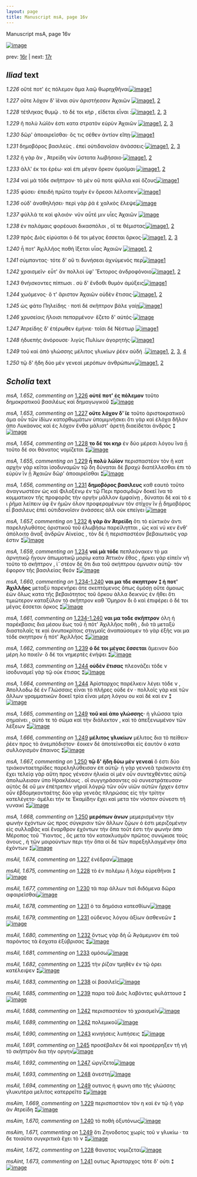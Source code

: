 ```yaml
---
layout: page
title: Manuscript msA, page 16v
---
```


Manuscript msA, page 16v

[![image](http://www.homermultitext.org/iipsrv?OBJ=IIP,1.0&FIF=/project/homer/pyramidal/deepzoom/hmt/vaimg/2017a/VA016VN_0518.tif&WID=100&CVT=JPEG)](http://www.homermultitext.org/ict2/?urn=urn:cite2:hmt:vaimg.2017a:VA016VN_0518)

prev:  [16r](../16r/) | next:  [17r](../17r/)

## *Iliad* text

*1.226* <a id="1.226"/> οὔτέ ποτ' ἐς πόλεμον ἅμα λαῷ θωρηχθῆναι[![image](http://www.homermultitext.org/iipsrv?OBJ=IIP,1.0&FIF=/project/homer/pyramidal/deepzoom/hmt/vaimg/2017a/VA016VN_0518.tif&RGN=0.472,0.2096,0.321,0.0278&WID=1000&CVT=JPEG)](http://www.homermultitext.org/ict2/?urn=urn:cite2:hmt:vaimg.2017a:VA016VN_0518@0.472,0.2096,0.321,0.0278)[1](#msA_1.652)

*1.227* <a id="1.227"/> οὔτε λόχον δ' ϊέναι σὺν ἀριστήεσσιν Ἀχαιῶν 				[![image](http://www.homermultitext.org/iipsrv?OBJ=IIP,1.0&FIF=/project/homer/pyramidal/deepzoom/hmt/vaimg/2017a/VA016VN_0518.tif&RGN=0.47,0.2299,0.321,0.0278&WID=1000&CVT=JPEG)](http://www.homermultitext.org/ict2/?urn=urn:cite2:hmt:vaimg.2017a:VA016VN_0518@0.47,0.2299,0.321,0.0278)[1](#msA_1.653), [2](#msAil_1.674)

*1.228* <a id="1.228"/> τέτληκας θυμῷ . τὸ δέ τοι κὴρ , εἴδεται εἶναι :[![image](http://www.homermultitext.org/iipsrv?OBJ=IIP,1.0&FIF=/project/homer/pyramidal/deepzoom/hmt/vaimg/2017a/VA016VN_0518.tif&RGN=0.474,0.2494,0.321,0.0278&WID=1000&CVT=JPEG)](http://www.homermultitext.org/ict2/?urn=urn:cite2:hmt:vaimg.2017a:VA016VN_0518@0.474,0.2494,0.321,0.0278)[1](#msAint_1.672), [2](#msAil_1.675), [3](#msA_1.654)

*1.229* <a id="1.229"/> ῆ πολὺ λώϊόν ἐστι κατα στρατὸν εὐρὺν Ἀχαιῶν 				[![image](http://www.homermultitext.org/iipsrv?OBJ=IIP,1.0&FIF=/project/homer/pyramidal/deepzoom/hmt/vaimg/2017a/VA016VN_0518.tif&RGN=0.474,0.2494,0.321,0.0278&WID=1000&CVT=JPEG)](http://www.homermultitext.org/ict2/?urn=urn:cite2:hmt:vaimg.2017a:VA016VN_0518@0.474,0.2494,0.321,0.0278)[1](#msAim_1.669), [2](#msAil_1.676), [3](#msA_1.655)

*1.230* <a id="1.230"/> δῶρ' ἀποαιρεῖσθαι· ὅς τις σέθεν ἀντίον εἴπῃ·[![image](http://www.homermultitext.org/iipsrv?OBJ=IIP,1.0&FIF=/project/homer/pyramidal/deepzoom/hmt/vaimg/2017a/VA016VN_0518.tif&RGN=0.469,0.2878,0.332,0.0278&WID=1000&CVT=JPEG)](http://www.homermultitext.org/ict2/?urn=urn:cite2:hmt:vaimg.2017a:VA016VN_0518@0.469,0.2878,0.332,0.0278)[1](#msAil_1.677)

*1.231* <a id="1.231"/> δημοβόρος βασιλεὺς . ἐπεὶ οὐτιδανοῖσιν ἀνάσσεις·[![image](http://www.homermultitext.org/iipsrv?OBJ=IIP,1.0&FIF=/project/homer/pyramidal/deepzoom/hmt/vaimg/2017a/VA016VN_0518.tif&RGN=0.469,0.3043,0.359,0.0278&WID=1000&CVT=JPEG)](http://www.homermultitext.org/ict2/?urn=urn:cite2:hmt:vaimg.2017a:VA016VN_0518@0.469,0.3043,0.359,0.0278)[1](#msA_1.656), [2](#msAil_1.679), [3](#msAil_1.678)

*1.232* <a id="1.232"/> ῆ γὰρ ἂν , Ἀτρείδη νῦν 					ὕστατα λωβήσαιο·[![image](http://www.homermultitext.org/iipsrv?OBJ=IIP,1.0&FIF=/project/homer/pyramidal/deepzoom/hmt/vaimg/2017a/VA016VN_0518.tif&RGN=0.473,0.3261,0.305,0.0285&WID=1000&CVT=JPEG)](http://www.homermultitext.org/ict2/?urn=urn:cite2:hmt:vaimg.2017a:VA016VN_0518@0.473,0.3261,0.305,0.0285)[1](#msAil_1.680), [2](#msA_1.657)

*1.233* <a id="1.233"/> ἀλλ' έκ τοι ἐρέω· καὶ ἐπι μέγαν ὅρκον ὀμοῦμαι·[![image](http://www.homermultitext.org/iipsrv?OBJ=IIP,1.0&FIF=/project/homer/pyramidal/deepzoom/hmt/vaimg/2017a/VA016VN_0518.tif&RGN=0.472,0.3441,0.319,0.0285&WID=1000&CVT=JPEG)](http://www.homermultitext.org/ict2/?urn=urn:cite2:hmt:vaimg.2017a:VA016VN_0518@0.472,0.3441,0.319,0.0285)[1](#msA_1.658), [2](#msAil_1.681)

*1.234* <a id="1.234"/> ναὶ μὰ τόδε σκῆπτρον· τὸ μὲν οὔ ποτε φύλλα καὶ ὄζους[![image](http://www.homermultitext.org/iipsrv?OBJ=IIP,1.0&FIF=/project/homer/pyramidal/deepzoom/hmt/vaimg/2017a/VA016VN_0518.tif&RGN=0.474,0.3614,0.35,0.0308&WID=1000&CVT=JPEG)](http://www.homermultitext.org/ict2/?urn=urn:cite2:hmt:vaimg.2017a:VA016VN_0518@0.474,0.3614,0.35,0.0308)[1](#msA_1.659)

*1.235* <a id="1.235"/> φύσει· ἐπειδὴ πρῶτα τομὴν ἐν ὄρεσσι λέλοιπεν·[![image](http://www.homermultitext.org/iipsrv?OBJ=IIP,1.0&FIF=/project/homer/pyramidal/deepzoom/hmt/vaimg/2017a/VA016VN_0518.tif&RGN=0.47,0.3809,0.35,0.0308&WID=1000&CVT=JPEG)](http://www.homermultitext.org/ict2/?urn=urn:cite2:hmt:vaimg.2017a:VA016VN_0518@0.47,0.3809,0.35,0.0308)[1](#msAil_1.682)

*1.236* <a id="1.236"/> οὐδ' ἀναθηλήσει· περὶ γάρ ῥά ἑ χαλκὸς ἔλεψε[![image](http://www.homermultitext.org/iipsrv?OBJ=IIP,1.0&FIF=/project/homer/pyramidal/deepzoom/hmt/vaimg/2017a/VA016VN_0518.tif&RGN=0.473,0.3982,0.333,0.0308&WID=1000&CVT=JPEG)](http://www.homermultitext.org/ict2/?urn=urn:cite2:hmt:vaimg.2017a:VA016VN_0518@0.473,0.3982,0.333,0.0308)

*1.237* <a id="1.237"/> φύλλά τε καὶ φλοιόν· νῦν αὖτέ μιν υἷες Ἀχαιῶν 				[![image](http://www.homermultitext.org/iipsrv?OBJ=IIP,1.0&FIF=/project/homer/pyramidal/deepzoom/hmt/vaimg/2017a/VA016VN_0518.tif&RGN=0.476,0.4192,0.333,0.0308&WID=1000&CVT=JPEG)](http://www.homermultitext.org/ict2/?urn=urn:cite2:hmt:vaimg.2017a:VA016VN_0518@0.476,0.4192,0.333,0.0308)

*1.238* <a id="1.238"/> ἐν παλάμαις φορέουσι δικασπόλοι , οἵ τε θέμιστας[![image](http://www.homermultitext.org/iipsrv?OBJ=IIP,1.0&FIF=/project/homer/pyramidal/deepzoom/hmt/vaimg/2017a/VA016VN_0518.tif&RGN=0.473,0.4373,0.353,0.027&WID=1000&CVT=JPEG)](http://www.homermultitext.org/ict2/?urn=urn:cite2:hmt:vaimg.2017a:VA016VN_0518@0.473,0.4373,0.353,0.027)[1](#msAil_1.684), [2](#msAil_1.683)

*1.239* <a id="1.239"/> πρὸς Διὸς εἰρύαται ὁ δέ 					τοι μέγας ἔσσεται ὅρκος·[![image](http://www.homermultitext.org/iipsrv?OBJ=IIP,1.0&FIF=/project/homer/pyramidal/deepzoom/hmt/vaimg/2017a/VA016VN_0518.tif&RGN=0.47,0.4576,0.341,0.027&WID=1000&CVT=JPEG)](http://www.homermultitext.org/ict2/?urn=urn:cite2:hmt:vaimg.2017a:VA016VN_0518@0.47,0.4576,0.341,0.027)[1](#msA_1.662), [2](#msAil_1.686), [3](#msAil_1.685)

*1.240* <a id="1.240"/> ἦ ποτ' Ἀχιλλῆος ποθὴ 					ἵ̈ξεται υἷας Ἀχαιῶν 				[![image](http://www.homermultitext.org/iipsrv?OBJ=IIP,1.0&FIF=/project/homer/pyramidal/deepzoom/hmt/vaimg/2017a/VA016VN_0518.tif&RGN=0.472,0.4748,0.341,0.027&WID=1000&CVT=JPEG)](http://www.homermultitext.org/ict2/?urn=urn:cite2:hmt:vaimg.2017a:VA016VN_0518@0.472,0.4748,0.341,0.027)[1](#msAim_1.670), [2](#msAil_1.687)

*1.241* <a id="1.241"/> σύμπαντας· τότε δ' οὔ τι δυνήσεαι ἀχνύμενός περ[![image](http://www.homermultitext.org/iipsrv?OBJ=IIP,1.0&FIF=/project/homer/pyramidal/deepzoom/hmt/vaimg/2017a/VA016VN_0518.tif&RGN=0.474,0.4921,0.35,0.0308&WID=1000&CVT=JPEG)](http://www.homermultitext.org/ict2/?urn=urn:cite2:hmt:vaimg.2017a:VA016VN_0518@0.474,0.4921,0.35,0.0308)[1](#msAint_1.673)

*1.242* <a id="1.242"/> χραισμεῖν· εὖτ' ἂν πολλοὶ ὑφ' Ἕκτορος ἀνδροφόνοιο[![image](http://www.homermultitext.org/iipsrv?OBJ=IIP,1.0&FIF=/project/homer/pyramidal/deepzoom/hmt/vaimg/2017a/VA016VN_0518.tif&RGN=0.474,0.5101,0.36,0.0346&WID=1000&CVT=JPEG)](http://www.homermultitext.org/ict2/?urn=urn:cite2:hmt:vaimg.2017a:VA016VN_0518@0.474,0.5101,0.36,0.0346)[1](#msAil_1.688), [2](#msAil_1.689)

*1.243* <a id="1.243"/> θνήισκοντες πίπτωσι . σὺ δ' ἔνδοθι θυμὸν ἀμύξεις[![image](http://www.homermultitext.org/iipsrv?OBJ=IIP,1.0&FIF=/project/homer/pyramidal/deepzoom/hmt/vaimg/2017a/VA016VN_0518.tif&RGN=0.476,0.5297,0.359,0.0308&WID=1000&CVT=JPEG)](http://www.homermultitext.org/ict2/?urn=urn:cite2:hmt:vaimg.2017a:VA016VN_0518@0.476,0.5297,0.359,0.0308)[1](#msAil_1.690)

*1.244* <a id="1.244"/> χωόμενος· ὅ τ' ἄριστον Ἀχαιῶν οὐδὲν ἔτισας·[![image](http://www.homermultitext.org/iipsrv?OBJ=IIP,1.0&FIF=/project/homer/pyramidal/deepzoom/hmt/vaimg/2017a/VA016VN_0518.tif&RGN=0.471,0.5477,0.34,0.0361&WID=1000&CVT=JPEG)](http://www.homermultitext.org/ict2/?urn=urn:cite2:hmt:vaimg.2017a:VA016VN_0518@0.471,0.5477,0.34,0.0361)[1](#msA_1.664), [2](#msA_1.663)

*1.245* <a id="1.245"/> ὡς φάτο Πηλείδης · ποτὶ 					δὲ σκῆπτρον βάλε γαίῃ[![image](http://www.homermultitext.org/iipsrv?OBJ=IIP,1.0&FIF=/project/homer/pyramidal/deepzoom/hmt/vaimg/2017a/VA016VN_0518.tif&RGN=0.473,0.5672,0.36,0.0346&WID=1000&CVT=JPEG)](http://www.homermultitext.org/ict2/?urn=urn:cite2:hmt:vaimg.2017a:VA016VN_0518@0.473,0.5672,0.36,0.0346)[1](#msAil_1.691)

*1.246* <a id="1.246"/> χρυσείοις ἥλοισι πεπαρμένον· ἕζετο δ' αὐτός·[![image](http://www.homermultitext.org/iipsrv?OBJ=IIP,1.0&FIF=/project/homer/pyramidal/deepzoom/hmt/vaimg/2017a/VA016VN_0518.tif&RGN=0.476,0.5853,0.341,0.0346&WID=1000&CVT=JPEG)](http://www.homermultitext.org/ict2/?urn=urn:cite2:hmt:vaimg.2017a:VA016VN_0518@0.476,0.5853,0.341,0.0346)

*1.247* <a id="1.247"/> Ἀτρείδης δ' ἑτέρωθεν 					ἐμήνιε· τοῖσι δὲ Νέστωρ 				[![image](http://www.homermultitext.org/iipsrv?OBJ=IIP,1.0&FIF=/project/homer/pyramidal/deepzoom/hmt/vaimg/2017a/VA016VN_0518.tif&RGN=0.48,0.6033,0.336,0.0308&WID=1000&CVT=JPEG)](http://www.homermultitext.org/ict2/?urn=urn:cite2:hmt:vaimg.2017a:VA016VN_0518@0.48,0.6033,0.336,0.0308)[1](#msAil_1.692)

*1.248* <a id="1.248"/> ἡδυεπὴς ἀνόρουσε· λιγὺς Πυλίων ἀγορητής·[![image](http://www.homermultitext.org/iipsrv?OBJ=IIP,1.0&FIF=/project/homer/pyramidal/deepzoom/hmt/vaimg/2017a/VA016VN_0518.tif&RGN=0.476,0.6251,0.342,0.0285&WID=1000&CVT=JPEG)](http://www.homermultitext.org/ict2/?urn=urn:cite2:hmt:vaimg.2017a:VA016VN_0518@0.476,0.6251,0.342,0.0285)[1](#msAil_1.693)

*1.249* <a id="1.249"/> τοῦ καὶ ἀπὸ γλώσσης μέλιτος γλυκίων ῥέεν αὐδή .[![image](http://www.homermultitext.org/iipsrv?OBJ=IIP,1.0&FIF=/project/homer/pyramidal/deepzoom/hmt/vaimg/2017a/VA016VN_0518.tif&RGN=0.477,0.6424,0.352,0.0331&WID=1000&CVT=JPEG)](http://www.homermultitext.org/ict2/?urn=urn:cite2:hmt:vaimg.2017a:VA016VN_0518@0.477,0.6424,0.352,0.0331)[1](#msAim_1.671), [2](#msA_1.666), [3](#msAil_1.694), [4](#msA_1.665)

*1.250* <a id="1.250"/> τῷ δ' ἤδη δύο μὲν γενεαὶ μερόπων ἀνθρώπων[![image](http://www.homermultitext.org/iipsrv?OBJ=IIP,1.0&FIF=/project/homer/pyramidal/deepzoom/hmt/vaimg/2017a/VA016VN_0518.tif&RGN=0.472,0.6634,0.343,0.0293&WID=1000&CVT=JPEG)](http://www.homermultitext.org/ict2/?urn=urn:cite2:hmt:vaimg.2017a:VA016VN_0518@0.472,0.6634,0.343,0.0293)[1](#msA_1.667), [2](#msA_1.668)

## *Scholia* text

*msA, 1.652, commenting on* [1.226](#1.226)  <a id="msA_1.652"/> **οὐτέ ποτ' ἐς πόλεμον** τοῦτο δημοκρατικοῦ βασιλέως καὶ δημαγωγικοῦ ⁑[![image](http://www.homermultitext.org/iipsrv?OBJ=IIP,1.0&FIF=/project/homer/pyramidal/deepzoom/hmt/vaimg/2017a/VA016VN_0518.tif&RGN=0.19970523,0.10650069,0.31761238,0.01466113&WID=1000&CVT=JPEG)](http://www.homermultitext.org/ict2/?urn=urn:cite2:hmt:vaimg.2017a:VA016VN_0518@0.19970523,0.10650069,0.31761238,0.01466113)

*msA, 1.653, commenting on* [1.227](#1.227)  <a id="msA_1.653"/> **οὔτε λόχον δ' ϊε** τοῦτο ἀριστοκρατικοῦ άμα οὖν τῶν ἰδίων κατορθωμάτων ὑπομιμνήσκει ὅτι γὰρ καὶ ἐλόχα δῆλον ἀπο Λυκάονος καὶ ἐς λόχον ἔνθα μάλιστ' ἀρετὴ διαείδεται ἀνδρός ⁑[![image](http://www.homermultitext.org/iipsrv?OBJ=IIP,1.0&FIF=/project/homer/pyramidal/deepzoom/hmt/vaimg/2017a/VA016VN_0518.tif&RGN=0.21260133,0.10511757,0.57811349,0.03789765&WID=1000&CVT=JPEG)](http://www.homermultitext.org/ict2/?urn=urn:cite2:hmt:vaimg.2017a:VA016VN_0518@0.21260133,0.10511757,0.57811349,0.03789765)

*msA, 1.654, commenting on* [1.228](#1.228)  <a id="msA_1.654"/> **το δέ τοι κηρ** ἐν δύο μέρεσι λόγου ἵνα ᾖ τοῦτο δέ σοι θάνατος νομίζεται ⁑[![image](http://www.homermultitext.org/iipsrv?OBJ=IIP,1.0&FIF=/project/homer/pyramidal/deepzoom/hmt/vaimg/2017a/VA016VN_0518.tif&RGN=0.27229182,0.12973721,0.37030214,0.01549101&WID=1000&CVT=JPEG)](http://www.homermultitext.org/ict2/?urn=urn:cite2:hmt:vaimg.2017a:VA016VN_0518@0.27229182,0.12973721,0.37030214,0.01549101)

*msA, 1.655, commenting on* [1.229](#1.229)  <a id="msA_1.655"/> **ἦ πολὺ λώϊον** περισπαστέον τὸν ῆ κατ αρχὴν γὰρ κεῖται ἰσοδυναμῶν τῷ δη δύναται δὲ βραχὺ διατέλλεσθαι ἐπι τὸ εὐρὺν ἵν ᾖ Ἀχαιῶν δῶρ' ἀποαιρεῖσθαι ⁑[![image](http://www.homermultitext.org/iipsrv?OBJ=IIP,1.0&FIF=/project/homer/pyramidal/deepzoom/hmt/vaimg/2017a/VA016VN_0518.tif&RGN=0.21075903,0.12835408,0.60648489,0.02821577&WID=1000&CVT=JPEG)](http://www.homermultitext.org/ict2/?urn=urn:cite2:hmt:vaimg.2017a:VA016VN_0518@0.21075903,0.12835408,0.60648489,0.02821577)

*msA, 1.656, commenting on* [1.231](#1.231)  <a id="msA_1.656"/> **δημοβόρος βασιλευς** καθ εαυτὸ τοῦτο ἀναγνωστέον ὡς καὶ Φιλοξένῳ ἐν τῷ Περι προσῳδιῷν δοκεῖ ἵνα τὸ κομματικον τῆς προφορᾶς τὴν οργὴν μᾶλλον ἐμφαίνῃ , δύναται δὲ καὶ τὸ ε ι ῥῆμα λείπειν ὑφ ἓν ἡμῶν όλον προφερομένων τὸν στίχον ἵν ᾖ δημοβόρος εἶ βασιλευς ἐπεὶ οὐτιδανοῖσιν ἀνάσσεις ἀλλ οὐκ επείγει·[![image](http://www.homermultitext.org/iipsrv?OBJ=IIP,1.0&FIF=/project/homer/pyramidal/deepzoom/hmt/vaimg/2017a/VA016VN_0518.tif&RGN=0.20928519,0.15214385,0.59432572,0.03762102&WID=1000&CVT=JPEG)](http://www.homermultitext.org/ict2/?urn=urn:cite2:hmt:vaimg.2017a:VA016VN_0518@0.20928519,0.15214385,0.59432572,0.03762102)

*msA, 1.657, commenting on* [1.232](#1.232)  <a id="msA_1.657"/> **ἣ γὰρ ἃν Ἀτρείδη** ὅτι τὸ εὐκτικὸν ἀντι παρεληλυθότος ὁριστικοῦ τοῦ ἐλωβήσω παρείληπται , ὡς καί νύ κεν ἔνθ' ἀπόλοιτο ἄναξ ἀνδρῶν Αἰνείας , τὸν δὲ ῆ περισπαστέον βεβαιωτικὸς γαρ ἐστιν ⁑[![image](http://www.homermultitext.org/iipsrv?OBJ=IIP,1.0&FIF=/project/homer/pyramidal/deepzoom/hmt/vaimg/2017a/VA016VN_0518.tif&RGN=0.20707443,0.17344398,0.59616802,0.04674965&WID=1000&CVT=JPEG)](http://www.homermultitext.org/ict2/?urn=urn:cite2:hmt:vaimg.2017a:VA016VN_0518@0.20707443,0.17344398,0.59616802,0.04674965)

*msA, 1.659, commenting on* [1.234](#1.234)  <a id="msA_1.659"/> **ναὶ μὰ τόδε** πεπλεόνακεν τὸ μα ἀρνητικῷ ἤγουν ἀπωμοτικῷ μορίῳ κατα Ἀττικὸν ἔθος , ἤρκει γὰρ εἰπεῖν νὴ τοῦτο τὸ σκῆπτρον , ἱ¨στέον δὲ ὅτι δια τοῦ σκήπτρου όμνυσιν αὐτῷ· τὸν ἔφορον τῆς βασιλείας θεόν ⁑[![image](http://www.homermultitext.org/iipsrv?OBJ=IIP,1.0&FIF=/project/homer/pyramidal/deepzoom/hmt/vaimg/2017a/VA016VN_0518.tif&RGN=0.20007369,0.24204703,0.20670597,0.07053942&WID=1000&CVT=JPEG)](http://www.homermultitext.org/ict2/?urn=urn:cite2:hmt:vaimg.2017a:VA016VN_0518@0.20007369,0.24204703,0.20670597,0.07053942)

*msA, 1.660, commenting on* [1.234-1.240](#1.234-1.240)  <a id="msA_1.660"/> **ναι μα τδε σκηπτρον ⁑ ή ποτ' Ἀχιλλῆος** μεταξὺ παρενήρει άτε σκεπτόμενος ὅπως ὀμόσῃ οὔτε ὁμοιως ἐὼν ὅλως κατα τῆς βεβαιότητος τοῦ ὅρκου ἀλλα δεικνὺς ἐν ἤθει ὅτι τιμιώτερον καταξύλον τὸ σκῆπτρον καθ Ὅμηρον δι ὃ καὶ ἐπιφέρει ὁ δέ τοι μέγας ἔσσεται όρκος ⁑[![image](http://www.homermultitext.org/iipsrv?OBJ=IIP,1.0&FIF=/project/homer/pyramidal/deepzoom/hmt/vaimg/2017a/VA016VN_0518.tif&RGN=0.20523213,0.29709544,0.21112749,0.08381743&WID=1000&CVT=JPEG)](http://www.homermultitext.org/ict2/?urn=urn:cite2:hmt:vaimg.2017a:VA016VN_0518@0.20523213,0.29709544,0.21112749,0.08381743)

*msA, 1.661, commenting on* [1.234-1.240](#1.234-1.240)  <a id="msA_1.661"/> **ναι μα τοδε σκῆπτρον** όλη ἡ παρέκβασις δια μέσου ἕως τοῦ ἦ πότ' Ἀχιλλῆος ποθὴ , διὸ τὰ μεταξὺ διαστολαῖς τε καὶ ἀνυποκρίτοις στιγμαῖς ἀναπαύσομεν τὸ γὰρ ἑξῆς ναι μα τόδε σκηπτρον ἦ πότ' Ἀχιλλῆος ⁑[![image](http://www.homermultitext.org/iipsrv?OBJ=IIP,1.0&FIF=/project/homer/pyramidal/deepzoom/hmt/vaimg/2017a/VA016VN_0518.tif&RGN=0.19528371,0.37731674,0.21812822,0.07524205&WID=1000&CVT=JPEG)](http://www.homermultitext.org/ict2/?urn=urn:cite2:hmt:vaimg.2017a:VA016VN_0518@0.19528371,0.37731674,0.21812822,0.07524205)

*msA, 1.662, commenting on* [1.239](#1.239)  <a id="msA_1.662"/> **ὁ δέ τοι μέγας ἔσσεται** ἄμεινον δύο μέρη λο ποιεῖν· ὃ δέ τοι νημερτὲς ἐνήψει ⁑[![image](http://www.homermultitext.org/iipsrv?OBJ=IIP,1.0&FIF=/project/homer/pyramidal/deepzoom/hmt/vaimg/2017a/VA016VN_0518.tif&RGN=0.19528371,0.43679115,0.21518055,0.03679115&WID=1000&CVT=JPEG)](http://www.homermultitext.org/ict2/?urn=urn:cite2:hmt:vaimg.2017a:VA016VN_0518@0.19528371,0.43679115,0.21518055,0.03679115)

*msA, 1.663, commenting on* [1.244](#1.244)  <a id="msA_1.663"/> **οὐδὲν ἔτισας** πλεονάζει τὸδε ν ἰσοδυναμεῖ γὰρ τῷ οὐκ έτισας ⁑[![image](http://www.homermultitext.org/iipsrv?OBJ=IIP,1.0&FIF=/project/homer/pyramidal/deepzoom/hmt/vaimg/2017a/VA016VN_0518.tif&RGN=0.20265291,0.45975104,0.21518055,0.02600277&WID=1000&CVT=JPEG)](http://www.homermultitext.org/ict2/?urn=urn:cite2:hmt:vaimg.2017a:VA016VN_0518@0.20265291,0.45975104,0.21518055,0.02600277)

*msA, 1.664, commenting on* [1.244](#1.244)  <a id="msA_1.664"/> Ἀρίσταρχος παρέλκειν λέγει τὸδε ν , Ἀπολλοδω δὲ ἐν Γλώσσαις εἶναι τὸ πλῆρες οὐδε έν · πολλοῖς γὰρ καὶ τῶν ἄλλων γραμματικῶν δοκεῖ τρία εἶναι μέρη λόγου ου καὶ δέ καὶ εν ⁑[![image](http://www.homermultitext.org/iipsrv?OBJ=IIP,1.0&FIF=/project/homer/pyramidal/deepzoom/hmt/vaimg/2017a/VA016VN_0518.tif&RGN=0.19823139,0.48298755,0.23470892,0.04840941&WID=1000&CVT=JPEG)](http://www.homermultitext.org/ict2/?urn=urn:cite2:hmt:vaimg.2017a:VA016VN_0518@0.19823139,0.48298755,0.23470892,0.04840941)

*msA, 1.665, commenting on* [1.249](#1.249)  <a id="msA_1.665"/> **τοῦ καὶ ἀπο γλώσσης·** ἡ γλῶσσα τρία σημαίνει , αὐτό τε τὸ σῶμα καὶ τὴν διάλεκτον , καὶ τὸ ἀπεξενωμένον τῶν λέξεων ⁑[![image](http://www.homermultitext.org/iipsrv?OBJ=IIP,1.0&FIF=/project/homer/pyramidal/deepzoom/hmt/vaimg/2017a/VA016VN_0518.tif&RGN=0.19233604,0.52946058,0.20854827,0.03651452&WID=1000&CVT=JPEG)](http://www.homermultitext.org/ict2/?urn=urn:cite2:hmt:vaimg.2017a:VA016VN_0518@0.19233604,0.52946058,0.20854827,0.03651452)

*msA, 1.666, commenting on* [1.249](#1.249)  <a id="msA_1.666"/> **μέλιτος γλυκίων** μέλιτος δια τὸ πείθειν· ῥὲεν προς τὸ ἀνεμπόδιστον· ἔοικεν δὲ ἀποτείνεσθαι εἰς ἑαυτὸν ὁ κατα συλλογισμὸν ἔπαινος ⁑[![image](http://www.homermultitext.org/iipsrv?OBJ=IIP,1.0&FIF=/project/homer/pyramidal/deepzoom/hmt/vaimg/2017a/VA016VN_0518.tif&RGN=0.19380987,0.56182573,0.21260133,0.04979253&WID=1000&CVT=JPEG)](http://www.homermultitext.org/ict2/?urn=urn:cite2:hmt:vaimg.2017a:VA016VN_0518@0.19380987,0.56182573,0.21260133,0.04979253)

*msA, 1.667, commenting on* [1.250](#1.250)  <a id="msA_1.667"/> **τῷ δ' ἤδη δύω μὲν γενεαὶ** ὅ ἐστι δύο τριάκονταετηρίδες παρεληλύθεισαν ἐπ αὐτῷ· ἡ γὰρ γεννεᾶ τριάκοντα έτη ἔχει τελείᾳ γὰρ αὕτη προς γένεσιν ἡλικία οἱ μὲν οὖν συντεχθέντες αὐτῷ ἀπολωλεισαν ὑπο Ηρακλέους . οἳ συγγηράσαντες οὐ συνεστράτευσαν· αὐτὸς δὲ οὔ μιν ἐπέτρεπεν γήραϊ λόγρῷ τῶν οὖν υἱῶν αὐτῶν ἦρχεν ἐστιν οὖν ἑβδομηκονταέτης δύο γὰρ γενεᾶς πληρώσας εἰς τὴν τρίτην κατελέγετο· ἀμέλει τήν τε Ἑκαμίδην ἔχει καὶ μετα τὸν νόστον σύνεστι τῆ γυναικί ⁑[![image](http://www.homermultitext.org/iipsrv?OBJ=IIP,1.0&FIF=/project/homer/pyramidal/deepzoom/hmt/vaimg/2017a/VA016VN_0518.tif&RGN=0.19454679,0.59585062,0.21775976,0.15380360&WID=1000&CVT=JPEG)](http://www.homermultitext.org/ict2/?urn=urn:cite2:hmt:vaimg.2017a:VA016VN_0518@0.19454679,0.59585062,0.21775976,0.15380360)

*msA, 1.668, commenting on* [1.250](#1.250)  <a id="msA_1.668"/> **μερόπων ἀνων** μεμερισμένην τὴν φωνὴν ἐχόντων ὡς προς σύγκρισιν τῶν ἄλλων ζῴων ὁ ἐστι μεριζομένην εἰς συλλαβὰς καὶ ἔναρθρον ἐχόντων τὴν ὄπα τοῦτ έστι τὴν φωνήν ἀπο Μέροπος τοῦ Ὕιαντος , ὃς μετα τὸν κατακλυσμὸν πρῶτος συνῴκισε τοὺς ἀνους , ἠ τῶν μοιρούντων περι τὴν ὄπα οἱ δὲ τῶν παρεξηλλαγμένην ὄπα ἐχόντων ⁑[![image](http://www.homermultitext.org/iipsrv?OBJ=IIP,1.0&FIF=/project/homer/pyramidal/deepzoom/hmt/vaimg/2017a/VA016VN_0518.tif&RGN=0.47494473,0.70760719,0.32977155,0.08686030&WID=1000&CVT=JPEG)](http://www.homermultitext.org/ict2/?urn=urn:cite2:hmt:vaimg.2017a:VA016VN_0518@0.47494473,0.70760719,0.32977155,0.08686030)

*msAil, 1.674, commenting on* [1.227](#1.227)  <a id="msAil_1.674"/> ἐνέδραν[![image](http://www.homermultitext.org/iipsrv?OBJ=IIP,1.0&FIF=/project/homer/pyramidal/deepzoom/hmt/vaimg/2017a/VA016VN_0518.tif&RGN=0.51584377,0.23015214,0.03721444,0.01189488&WID=1000&CVT=JPEG)](http://www.homermultitext.org/ict2/?urn=urn:cite2:hmt:vaimg.2017a:VA016VN_0518@0.51584377,0.23015214,0.03721444,0.01189488)

*msAil, 1.675, commenting on* [1.228](#1.228)  <a id="msAil_1.675"/> τὸ ἐν πολέμω ἣ λόχω εύρεθῆναι ⁑[![image](http://www.homermultitext.org/iipsrv?OBJ=IIP,1.0&FIF=/project/homer/pyramidal/deepzoom/hmt/vaimg/2017a/VA016VN_0518.tif&RGN=0.61864407,0.24840941,0.11164333,0.00885201&WID=1000&CVT=JPEG)](http://www.homermultitext.org/ict2/?urn=urn:cite2:hmt:vaimg.2017a:VA016VN_0518@0.61864407,0.24840941,0.11164333,0.00885201)

*msAil, 1.677, commenting on* [1.230](#1.230)  <a id="msAil_1.677"/> τὰ παρ άλλων τισὶ διδόμενα δῶρα αφαιρεῖσθαι[![image](http://www.homermultitext.org/iipsrv?OBJ=IIP,1.0&FIF=/project/homer/pyramidal/deepzoom/hmt/vaimg/2017a/VA016VN_0518.tif&RGN=0.49484156,0.28520055,0.16359617,0.01244813&WID=1000&CVT=JPEG)](http://www.homermultitext.org/ict2/?urn=urn:cite2:hmt:vaimg.2017a:VA016VN_0518@0.49484156,0.28520055,0.16359617,0.01244813)

*msAil, 1.678, commenting on* [1.231](#1.231)  <a id="msAil_1.678"/> ὁ τα δημόσια κατεσθίων[![image](http://www.homermultitext.org/iipsrv?OBJ=IIP,1.0&FIF=/project/homer/pyramidal/deepzoom/hmt/vaimg/2017a/VA016VN_0518.tif&RGN=0.49742078,0.30594744,0.09064112,0.01189488&WID=1000&CVT=JPEG)](http://www.homermultitext.org/ict2/?urn=urn:cite2:hmt:vaimg.2017a:VA016VN_0518@0.49742078,0.30594744,0.09064112,0.01189488)

*msAil, 1.679, commenting on* [1.231](#1.231)  <a id="msAil_1.679"/> οὐδενος λόγου ἀξίων ἁσθενεῶν ⁑[![image](http://www.homermultitext.org/iipsrv?OBJ=IIP,1.0&FIF=/project/homer/pyramidal/deepzoom/hmt/vaimg/2017a/VA016VN_0518.tif&RGN=0.65070007,0.30345781,0.12196021,0.01023513&WID=1000&CVT=JPEG)](http://www.homermultitext.org/ict2/?urn=urn:cite2:hmt:vaimg.2017a:VA016VN_0518@0.65070007,0.30345781,0.12196021,0.01023513)

*msAil, 1.680, commenting on* [1.232](#1.232)  <a id="msAil_1.680"/> ὄντως γὰρ δὴ ὦ Ἀγάμεμνον ἐπι τοῦ παρόντος τὰ ἔσχατα ἐξύβρισας ⁑[![image](http://www.homermultitext.org/iipsrv?OBJ=IIP,1.0&FIF=/project/homer/pyramidal/deepzoom/hmt/vaimg/2017a/VA016VN_0518.tif&RGN=0.49299926,0.32365145,0.26234340,0.01355463&WID=1000&CVT=JPEG)](http://www.homermultitext.org/ict2/?urn=urn:cite2:hmt:vaimg.2017a:VA016VN_0518@0.49299926,0.32365145,0.26234340,0.01355463)

*msAil, 1.681, commenting on* [1.233](#1.233)  <a id="msAil_1.681"/> ομόσω[![image](http://www.homermultitext.org/iipsrv?OBJ=IIP,1.0&FIF=/project/homer/pyramidal/deepzoom/hmt/vaimg/2017a/VA016VN_0518.tif&RGN=0.74023581,0.34301521,0.02984525,0.00968188&WID=1000&CVT=JPEG)](http://www.homermultitext.org/ict2/?urn=urn:cite2:hmt:vaimg.2017a:VA016VN_0518@0.74023581,0.34301521,0.02984525,0.00968188)

*msAil, 1.682, commenting on* [1.235](#1.235)  <a id="msAil_1.682"/> τὴν ῥίζαν τμηθὲν ἐν τῷ όρει κατέλειψεν ⁑[![image](http://www.homermultitext.org/iipsrv?OBJ=IIP,1.0&FIF=/project/homer/pyramidal/deepzoom/hmt/vaimg/2017a/VA016VN_0518.tif&RGN=0.63854090,0.38063624,0.18238762,0.01244813&WID=1000&CVT=JPEG)](http://www.homermultitext.org/ict2/?urn=urn:cite2:hmt:vaimg.2017a:VA016VN_0518@0.63854090,0.38063624,0.18238762,0.01244813)

*msAil, 1.683, commenting on* [1.238](#1.238)  <a id="msAil_1.683"/> οἱ βασιλεῖς[![image](http://www.homermultitext.org/iipsrv?OBJ=IIP,1.0&FIF=/project/homer/pyramidal/deepzoom/hmt/vaimg/2017a/VA016VN_0518.tif&RGN=0.67428150,0.43928077,0.04495210,0.00857538&WID=1000&CVT=JPEG)](http://www.homermultitext.org/ict2/?urn=urn:cite2:hmt:vaimg.2017a:VA016VN_0518@0.67428150,0.43928077,0.04495210,0.00857538)

*msAil, 1.685, commenting on* [1.239](#1.239)  <a id="msAil_1.685"/> παρα τοῦ Διὸς λαβόντες φυλάττουσ ⁑[![image](http://www.homermultitext.org/iipsrv?OBJ=IIP,1.0&FIF=/project/homer/pyramidal/deepzoom/hmt/vaimg/2017a/VA016VN_0518.tif&RGN=0.49484156,0.45643154,0.14775239,0.01217151&WID=1000&CVT=JPEG)](http://www.homermultitext.org/ict2/?urn=urn:cite2:hmt:vaimg.2017a:VA016VN_0518@0.49484156,0.45643154,0.14775239,0.01217151)

*msAil, 1.688, commenting on* [1.242](#1.242)  <a id="msAil_1.688"/> περισπαστέον τὸ χραισμεῖν[![image](http://www.homermultitext.org/iipsrv?OBJ=IIP,1.0&FIF=/project/homer/pyramidal/deepzoom/hmt/vaimg/2017a/VA016VN_0518.tif&RGN=0.47789241,0.51396957,0.09911570,0.01106501&WID=1000&CVT=JPEG)](http://www.homermultitext.org/ict2/?urn=urn:cite2:hmt:vaimg.2017a:VA016VN_0518@0.47789241,0.51396957,0.09911570,0.01106501)

*msAil, 1.689, commenting on* [1.242](#1.242)  <a id="msAil_1.689"/> πολεμικοῦ[![image](http://www.homermultitext.org/iipsrv?OBJ=IIP,1.0&FIF=/project/homer/pyramidal/deepzoom/hmt/vaimg/2017a/VA016VN_0518.tif&RGN=0.76602800,0.51092669,0.04753132,0.00912863&WID=1000&CVT=JPEG)](http://www.homermultitext.org/ict2/?urn=urn:cite2:hmt:vaimg.2017a:VA016VN_0518@0.76602800,0.51092669,0.04753132,0.00912863)

*msAil, 1.690, commenting on* [1.243](#1.243)  <a id="msAil_1.690"/> κινηήσεις λυπήσεις ⁑[![image](http://www.homermultitext.org/iipsrv?OBJ=IIP,1.0&FIF=/project/homer/pyramidal/deepzoom/hmt/vaimg/2017a/VA016VN_0518.tif&RGN=0.74981577,0.52946058,0.08216654,0.00968188&WID=1000&CVT=JPEG)](http://www.homermultitext.org/ict2/?urn=urn:cite2:hmt:vaimg.2017a:VA016VN_0518@0.74981577,0.52946058,0.08216654,0.00968188)

*msAil, 1.691, commenting on* [1.245](#1.245)  <a id="msAil_1.691"/> προσέβαλεν δὲ καὶ προσέρρηξεν τῆ γῆ τὸ σκῆπτρὸν δια τὴν οργην[![image](http://www.homermultitext.org/iipsrv?OBJ=IIP,1.0&FIF=/project/homer/pyramidal/deepzoom/hmt/vaimg/2017a/VA016VN_0518.tif&RGN=0.63669860,0.56486860,0.18422992,0.01521438&WID=1000&CVT=JPEG)](http://www.homermultitext.org/ict2/?urn=urn:cite2:hmt:vaimg.2017a:VA016VN_0518@0.63669860,0.56486860,0.18422992,0.01521438)

*msAil, 1.692, commenting on* [1.247](#1.247)  <a id="msAil_1.692"/> ὡργίζετο[![image](http://www.homermultitext.org/iipsrv?OBJ=IIP,1.0&FIF=/project/homer/pyramidal/deepzoom/hmt/vaimg/2017a/VA016VN_0518.tif&RGN=0.66359617,0.60442600,0.03868828,0.01244813&WID=1000&CVT=JPEG)](http://www.homermultitext.org/ict2/?urn=urn:cite2:hmt:vaimg.2017a:VA016VN_0518@0.66359617,0.60442600,0.03868828,0.01244813)

*msAil, 1.693, commenting on* [1.248](#1.248)  <a id="msAil_1.693"/> ἀνεστη[![image](http://www.homermultitext.org/iipsrv?OBJ=IIP,1.0&FIF=/project/homer/pyramidal/deepzoom/hmt/vaimg/2017a/VA016VN_0518.tif&RGN=0.59322034,0.62627939,0.03058217,0.01051176&WID=1000&CVT=JPEG)](http://www.homermultitext.org/ict2/?urn=urn:cite2:hmt:vaimg.2017a:VA016VN_0518@0.59322034,0.62627939,0.03058217,0.01051176)

*msAil, 1.694, commenting on* [1.249](#1.249)  <a id="msAil_1.694"/> ουτινος ἡ φωνη απο τῆς γλώσσης γλυκυτέρα μελιτος κατερρεῖτο ⁑[![image](http://www.homermultitext.org/iipsrv?OBJ=IIP,1.0&FIF=/project/homer/pyramidal/deepzoom/hmt/vaimg/2017a/VA016VN_0518.tif&RGN=0.53242447,0.64287690,0.24539425,0.01327801&WID=1000&CVT=JPEG)](http://www.homermultitext.org/ict2/?urn=urn:cite2:hmt:vaimg.2017a:VA016VN_0518@0.53242447,0.64287690,0.24539425,0.01327801)

*msAim, 1.669, commenting on* [1.229](#1.229)  <a id="msAim_1.669"/> περισπαστέον τὸν η καὶ ἐν τῷ ῆ γὰρ ὰν Ατρείδη ⁑[![image](http://www.homermultitext.org/iipsrv?OBJ=IIP,1.0&FIF=/project/homer/pyramidal/deepzoom/hmt/vaimg/2017a/VA016VN_0518.tif&RGN=0.41120118,0.26694329,0.05969049,0.04647303&WID=1000&CVT=JPEG)](http://www.homermultitext.org/ict2/?urn=urn:cite2:hmt:vaimg.2017a:VA016VN_0518@0.41120118,0.26694329,0.05969049,0.04647303)

*msAim, 1.670, commenting on* [1.240](#1.240)  <a id="msAim_1.670"/> τὸ ποθὴ ὀξυτόνως[![image](http://www.homermultitext.org/iipsrv?OBJ=IIP,1.0&FIF=/project/homer/pyramidal/deepzoom/hmt/vaimg/2017a/VA016VN_0518.tif&RGN=0.41967576,0.47939142,0.04053058,0.02213001&WID=1000&CVT=JPEG)](http://www.homermultitext.org/ict2/?urn=urn:cite2:hmt:vaimg.2017a:VA016VN_0518@0.41967576,0.47939142,0.04053058,0.02213001)

*msAim, 1.671, commenting on* [1.249](#1.249)  <a id="msAim_1.671"/> ὅτι Ζηνοδοτος χωρὶς τοῦ ν γλυκίω · τα δε τοιαῦτα συγκριτικὰ ἔχει τὸ ν ⁑[![image](http://www.homermultitext.org/iipsrv?OBJ=IIP,1.0&FIF=/project/homer/pyramidal/deepzoom/hmt/vaimg/2017a/VA016VN_0518.tif&RGN=0.40677966,0.65255878,0.05747973,0.05311203&WID=1000&CVT=JPEG)](http://www.homermultitext.org/ict2/?urn=urn:cite2:hmt:vaimg.2017a:VA016VN_0518@0.40677966,0.65255878,0.05747973,0.05311203)

*msAint, 1.672, commenting on* [1.228](#1.228)  <a id="msAint_1.672"/> θανατος νομιζεται[![image](http://www.homermultitext.org/iipsrv?OBJ=IIP,1.0&FIF=/project/homer/pyramidal/deepzoom/hmt/vaimg/2017a/VA016VN_0518.tif&RGN=0.78187178,0.25504841,0.05305822,0.01438451&WID=1000&CVT=JPEG)](http://www.homermultitext.org/ict2/?urn=urn:cite2:hmt:vaimg.2017a:VA016VN_0518@0.78187178,0.25504841,0.05305822,0.01438451)

*msAint, 1.673, commenting on* [1.241](#1.241)  <a id="msAint_1.673"/> ουτως Ἀρισταρχος τότε δ' ούτι ⁑[![image](http://www.homermultitext.org/iipsrv?OBJ=IIP,1.0&FIF=/project/homer/pyramidal/deepzoom/hmt/vaimg/2017a/VA016VN_0518.tif&RGN=0.82092852,0.49709544,0.05600590,0.02627939&WID=1000&CVT=JPEG)](http://www.homermultitext.org/ict2/?urn=urn:cite2:hmt:vaimg.2017a:VA016VN_0518@0.82092852,0.49709544,0.05600590,0.02627939)